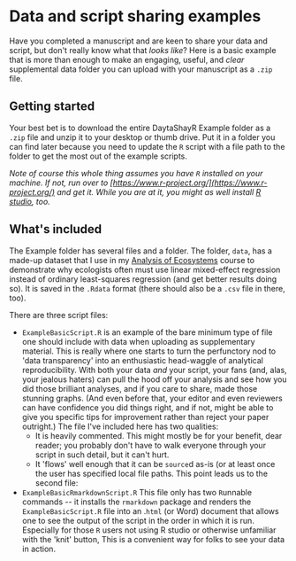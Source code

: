 # Data and script sharing examples

Have you completed a manuscript and are keen to share your data and script, but don't really know what that *looks like*? 
Here is a basic example that is more than enough to make an engaging, useful, and *clear* supplemental data folder you can upload with your manuscript as a `.zip` file. 

## Getting started 

Your best bet is to download the entire DaytaShayR Example folder as a `.zip` file and unzip it to your desktop or thumb drive. 
Put it in a folder you can find later because you need to update the `R` script with a file path to the folder to get the most out of the example scripts. 

*Note of course this whole thing assumes you have `R` installed on your machine. 
If not, run over to [https://www.r-project.org/](https://www.r-project.org/) and get it. 
While you are at it, you might as well install [R studio](https://www.rstudio.com/products/rstudio/download/), too.*

## What's included

The Example folder has several files and a folder. 
The folder, `data`, has a made-up dataset that I use in my [Analysis of Ecosystems](https://github.com/devanmcg/rangeR/tree/master/Analysis%20of%20Ecosystems) course to demonstrate why ecologists often must use linear mixed-effect regression instead of ordinary least-squares regression (and get better results doing so). 
It is saved in the `.Rdata` format (there should also be a `.csv` file in there, too). 

There are three script files:

* `ExampleBasicScript.R` is an example of the bare minimum type of file one should include with data when uploading as supplementary material. 
This is really where one starts to turn the perfunctory nod to 'data transparency' into an enthusiastic head-waggle of analytical reproducibility. 
With both your data *and* your script, your fans (and, alas, your jealous haters) can pull the hood off your analysis and see how you did those brilliant analyses, and if you care to share, made those stunning graphs. (And even before that, your editor and even reviewers can have confidence you did things right, and if not, might be able to give you specific tips for improvement rather than reject your paper outright.)
The file I've included here has two qualities: 
  + It is heavily commented.
  This might mostly be for your benefit, dear reader; you probably don't have to walk everyone through your script in such detail, but it can't hurt. 
  + It 'flows' well enough that it can be `source`d as-is (or at least once the user has specified local file paths. 
  This point leads us to the second file:
* `ExampleBasicRmarkdownScript.R` This file only has two `R`unnable commands -- it installs the `rmarkdown` package and renders the `ExampleBasicScript.R` file into an .`html` (or Word) document that allows one to see the output of the script in the order in which it is run. 
Especially for those `R` users not using R studio or otherwise unfamiliar with the 'knit' button, This is a convenient way for folks to see your data in action. 
